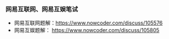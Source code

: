 ### 网易互联网、网易互娱笔试

- 网易互联网题解：https://www.nowcoder.com/discuss/105576
- 网易互娱题解： https://www.nowcoder.com/discuss/105805
